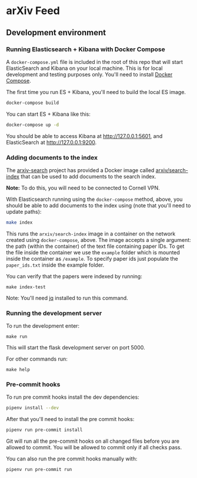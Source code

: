 # arXiv Feed

## Development environment

### Running Elasticsearch + Kibana with Docker Compose

A ``docker-compose.yml`` file is included in the root of this repo that will
start ElasticSearch and Kibana on your local machine. This is for local
development and testing purposes only. You'll need to install
[Docker Compose](https://docs.docker.com/compose/).

The first time you run ES + Kibana, you'll need to build the local ES image.

```bash
docker-compose build
```

You can start ES + Kibana like this:

```bash
docker-compose up -d
```

You should be able to access Kibana at http://127.0.0.1:5601, and ElasticSearch
at http://127.0.0.1:9200.

### Adding documents to the index

The [arxiv-search](https://cul-it.github.io/arxiv-search) project has provided
a Docker image called
[arxiv/search-index](https://hub.docker.com/r/arxiv/search-index) that can be
used to add documents to the search index.

**Note:** To do this, you will need to be connected to Cornell VPN.

With Elasticsearch running using the ``docker-compose`` method, above, you
should be able to add documents to the index using (note that you'll need to
update paths):

```bash
make index
```

This runs the `arxiv/search-index` image in a container on the network created
using ``docker-compose``, above. The image accepts a single argument: the path
(within the container) of the text file containing paper IDs. To get the file
inside the container we use the `example` folder which is mounted inside the
container as `/example`. To specify paper ids just populate the `paper_ids.txt`
inside the example folder.


You can verify that the papers were indexed by running:

```
make index-test
```

Note: You'll need [jq](https://stedolan.github.io/jq/) installed to run this
command.


### Running the development server

To run the development enter:

```
make run
```

This will start the flask development server on port 5000.


For other commands run:

```
make help
```


### Pre-commit hooks

To run pre commit hooks install the dev dependencies:

```bash
pipenv install --dev
```

After that you'll need to install the pre commit hooks:

```bash
pipenv run pre-commit install
```

Git will run all the pre-commit hooks on all changed files before you are
allowed to commit. You will be allowed to commit only if all checks pass.

You can also run the pre commit hooks manually with:

```bash
pipenv run pre-commit run
```
